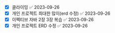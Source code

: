 - [x] 클라이밍 ✅ 2023-09-26
- [x] 개인 프로젝트 최대한 많이(erd 수정) ✅ 2023-09-26
- [x] 이펙티브 자바 2장 3장 복습 ✅ 2023-09-26
- [x] 개인 프로젝트 ERD 수정 ✅ 2023-09-26

